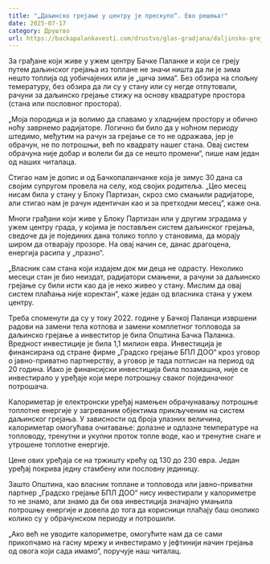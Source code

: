 ```yaml
---
title: "„Даљинско грејање у центру је прескупо“. Ево решења!"
date: 2025-07-17
category: Друштво
url: https://backapalankavesti.com/drustvo/glas-gradjana/daljinsko-grejanje-u-centru-je-preskupo-evo-resenja/
---
```


За грађане који живе у ужем центру Бачке Паланке и који се греју путем даљинског грејања из топлане не значи ништа да ли је зима нешто топлија од уобичајених или је „цича зима“. Без обзира на спољну темературу, без обзира да ли су у стану или су негде отпутовали, рачуни за даљинско грејање стижу на основу квадратуре простора (стана или пословног простора).

„Моја породица и ја волимо да спавамо у хладнијем простору и обично ноћу заврнемо радијаторе. Логично би било да у ноћном периоду штедимо, међутим на рачун за грејање се то не одражава, јер је обрачун, не по потрошњи, већ по квадрату нашег стана. Овај систем обрачуна није добар и волели би да се нешто промени“, пише нам један од наших читалаца.

Стигао нам је допис и од Бачкопаланчанке која је зимус 30 дана са својим супругом провела на селу, код својих родитеља. „Цео месец нисам била у стану у Блоку Партизан, скроз смо смањили радијаторе, али стигао нам је рачун идентичан као и за претходни месец“, каже она.

Многи грађани који живе у Блоку Партизан или у другим зградама у ужем центру града, у којима је постављен систем даљинског грејања, сведоче да је појединих дана толико топло у становима, да морају широм да отварају прозоре. На овај начин се, данас драгоцена, енергија расипа у „празно“.

„Власник сам стана који издајем док ми деца не одрасту. Неколико месеци стан је био неиздат, радијатори смањени, а рачуни за даљинско грејање су били исти као да је неко живео у стану. Мислим да овај систем плаћања није коректан“, каже један од власника стана у ужем центру.

Треба споменути да су у току 2022. године у Бачкој Паланци извршени радови на замени тела котлова и замени комплетног топловода за даљинско грејање а инвеститор је била Општина Бачка Паланка. Вредност инвестиције је била 1,1 милион евра. Инвестиција је финансирана од стране фирме „Градско грејање БПЛ ДОО“ кроз уговор о јавно-приватно партнерству, а уговор је тада потписан на период од 20 година. Иако је финансијски инвестиција била позамашна, није се инвестирало у уређаје који мере потрошњу сваког појединачног потрошача.

Калориметар је електронски уређај намењен обрачунавању потрошње топлотне енергије у загреваним објектима прикљученим на систем даљинског грејања. У зависности од броја улазних величина, калориметар омогућава очитавање: долазне и одлазне температуре на топловоду, тренутни и укупни проток топле воде, као и тренутне снаге и утрошене топлотне енергије.

Цене ових уређаја се на тржишту крећу од 130 до 230 евра. Један уређај покрива једну стамбену или пословну јединицу.

Зашто Општина, као власник топлане и топловода или јавно-приватни партнер „Градско грејање БПЛ ДОО“ нису инвестирали у калориметре то не знамо, али знамо да би ова инвестиција значајно умањила потрошњу енергије и довела до тога да корисници плаћају баш онолико колико су у обрачунском периоду и потрошили.

„Ако већ не уводите калориметре, омогућите нам да се сами прикопчамо на гасну мрежу и инвестирамо у јефтинији начин грејања од овога који сада имамо“, поручује наш читалац.
